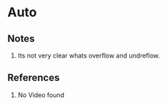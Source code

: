 # Auto

## Notes
1. Its not very clear whats overflow and undreflow.

## References

1. No Video found


